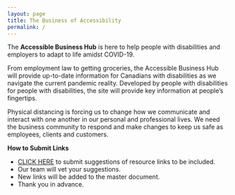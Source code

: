 ```yaml
---
layout: page
title: The Business of Accessibility
permalink: /
---
```


The **Accessible Business Hub** is here to help people with disabilities and employers to adapt to life amidst COVID-19. 

From employment law to getting groceries, the Accessible Business Hub will provide up-to-date information for Canadians with disabilities as we navigate the current pandemic reality. Developed by people with disabilities for people with disabilities, the site will provide key information at people’s fingertips. 

Physical distancing is forcing us to change how we communicate and interact with one another in our personal and professional lives. We need the business community to respond and make changes to keep us safe as employees, clients and customers.

**How to Submit Links**
* [CLICK HERE](https://forms.gle/3JZ7YK95zMHABh2s9) to submit suggestions of resource links to be included.
* Our team will vet your suggestions.
* New links will be added to the master document.
* Thank you in advance.
